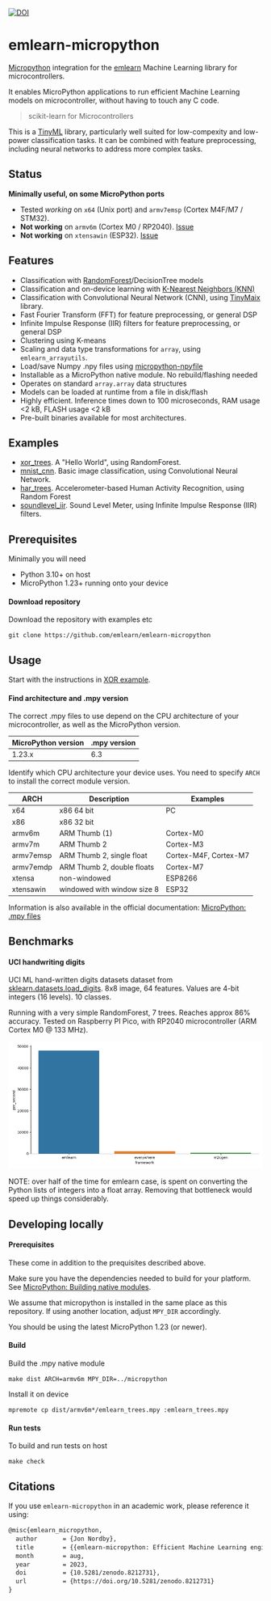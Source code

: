 [![DOI](https://zenodo.org/badge/670384512.svg)](https://zenodo.org/badge/latestdoi/670384512)

# emlearn-micropython

[Micropython](https://micropython.org) integration for the [emlearn](https://emlearn.org) Machine Learning library for microcontrollers.

It enables MicroPython applications to run efficient Machine Learning models on microcontroller,
without having to touch any C code.

> scikit-learn for Microcontrollers

This is a [TinyML](https://www.tinyml.org/) library,
particularly well suited for low-compexity and low-power classification tasks.
It can be combined with feature preprocessing, including neural networks to address more complex tasks.

## Status
**Minimally useful, on some MicroPython ports**

- Tested *working* on `x64` (Unix port) and `armv7emsp` (Cortex M4F/M7 / STM32).
- **Not working** on `armv6m` (Cortex M0 / RP2040). [Issue](https://github.com/emlearn/emlearn-micropython/issues/14)
- **Not working** on `xtensawin` (ESP32). [Issue](https://github.com/emlearn/emlearn-micropython/issues/12)

## Features

- Classification with [RandomForest](https://en.wikipedia.org/wiki/Random_forest)/DecisionTree models
- Classification and on-device learning with [K-Nearest Neighbors (KNN)](https://en.wikipedia.org/wiki/K-nearest_neighbors_algorithm)
- Classification with Convolutional Neural Network (CNN), using [TinyMaix](https://github.com/sipeed/TinyMaix/) library.
- Fast Fourier Transform (FFT) for feature preprocessing, or general DSP
- Infinite Impulse Response (IIR) filters for feature preprocessing, or general DSP
- Clustering using K-means
- Scaling and data type transformations for `array`, using `emlearn_arrayutils`.
- Load/save Numpy .npy files using [micropython-npyfile](https://github.com/jonnor/micropython-npyfile/)
- Installable as a MicroPython native module. No rebuild/flashing needed
- Operates on standard `array.array` data structures
- Models can be loaded at runtime from a file in disk/flash
- Highly efficient. Inference times down to 100 microseconds, RAM usage <2 kB, FLASH usage <2 kB
- Pre-built binaries available for most architectures.

## Examples

- [xor_trees](./examples/xor_trees/). A "Hello World", using RandomForest.
- [mnist_cnn](./examples/mnist_cnn/). Basic image classification, using Convolutional Neural Network.
- [har_trees](./examples/har_trees/). Accelerometer-based Human Activity Recognition, using Random Forest
- [soundlevel_iir](./examples/soundlevel_iir/). Sound Level Meter, using Infinite Impulse Response (IIR) filters.

## Prerequisites

Minimally you will need

- Python 3.10+ on host
- MicroPython 1.23+ running onto your device

#### Download repository

Download the repository with examples etc
```
git clone https://github.com/emlearn/emlearn-micropython
```

## Usage

Start with the instructions in [XOR example](./examples/xor_trees/).


#### Find architecture and .mpy version

The correct .mpy files to use depend on the CPU architecture of your microcontroller,
as well as the MicroPython version.

| MicroPython version | .mpy version  |
|---------------------| ------------- |
| 1.23.x              | 6.3           |


Identify which CPU architecture your device uses.
You need to specify `ARCH` to install the correct module version.

| ARCH          | Description                       | Examples              |
|---------------|-----------------------------------|---------------------- |
| x64           | x86 64 bit                        | PC                    |
| x86           | x86 32 bit                        |                       |
| armv6m        | ARM Thumb (1)                     | Cortex-M0             |
| armv7m        | ARM Thumb 2                       | Cortex-M3             |
| armv7emsp     | ARM Thumb 2, single float         | Cortex-M4F, Cortex-M7 |
| armv7emdp     | ARM Thumb 2, double floats        | Cortex-M7             |
| xtensa        | non-windowed                      | ESP8266               |
| xtensawin     | windowed with window size 8       | ESP32                 |

Information is also available in the official documentation:
[MicroPython: .mpy files](https://docs.micropython.org/en/latest/reference/mpyfiles.html#versioning-and-compatibility-of-mpy-files)


## Benchmarks

#### UCI handwriting digits

UCI ML hand-written digits datasets dataset from
[sklearn.datasets.load_digits](https://scikit-learn.org/stable/modules/generated/sklearn.datasets.load_digits.html).
8x8 image, 64 features. Values are 4-bit integers (16 levels). 10 classes.

Running with a very simple RandomForest, 7 trees.
Reaches approx 86% accuracy.
Tested on Raspberry PI Pico, with RP2040 microcontroller (ARM Cortex M0 @ 133 MHz).

![Inferences per second](./benchmarks/digits_bench.png)

NOTE: over half of the time for emlearn case,
is spent on converting the Python lists of integers into a float array.
Removing that bottleneck would speed up things considerably.


## Developing locally

#### Prerequisites
These come in addition to the prequisites described above.

Make sure you have the dependencies needed to build for your platform.
See [MicroPython: Building native modules](https://docs.micropython.org/en/latest/develop/natmod.html).

We assume that micropython is installed in the same place as this repository.
If using another location, adjust `MPY_DIR` accordingly.

You should be using the latest MicroPython 1.23 (or newer).

#### Build

Build the .mpy native module
```
make dist ARCH=armv6m MPY_DIR=../micropython
```

Install it on device
```
mpremote cp dist/armv6m*/emlearn_trees.mpy :emlearn_trees.mpy
```

#### Run tests

To build and run tests on host
```
make check
```

## Citations

If you use `emlearn-micropython` in an academic work, please reference it using:

```tex
@misc{emlearn_micropython,
  author       = {Jon Nordby},
  title        = {{emlearn-micropython: Efficient Machine Learning engine for MicroPython}},
  month        = aug,
  year         = 2023,
  doi          = {10.5281/zenodo.8212731},
  url          = {https://doi.org/10.5281/zenodo.8212731}
}
```

